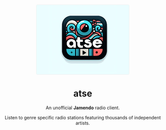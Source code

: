 <p align="center"><img src="https://raw.githubusercontent.com/1hitsong/atse/main/source/images/channel-poster_hd.png" style="border: 1px solid #eee; border-radius: 4px" /></p>

<h1 align="center">atse</h1>
<p align="center">An unofficial <strong>Jamendo</strong> radio client.</p>
<p align="center">Listen to genre specific radio stations featuring thousands of independent artists.</p>